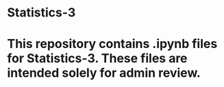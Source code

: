 # Statistics-3
# This repository contains .ipynb files for Statistics-3. These files are intended solely for admin review.
